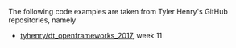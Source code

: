 The following code examples are taken from Tyler Henry's GitHub repositories, namely

- [tyhenry/dt_openframeworks_2017](https://github.com/tyhenry/dt_openframeworks_f17), week 11
